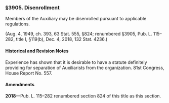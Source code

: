 ### §3905. Disenrollment ###

Members of the Auxiliary may be disenrolled pursuant to applicable regulations.

(Aug. 4, 1949, ch. 393, 63 Stat. 555, §824; renumbered §3905, Pub. L. 115–282, title I, §119(b), Dec. 4, 2018, 132 Stat. 4236.)

#### Historical and Revision Notes ####

Experience has shown that it is desirable to have a statute definitely providing for separation of Auxiliarists from the organization. 81st Congress, House Report No. 557.

#### Amendments ####

**2018**—Pub. L. 115–282 renumbered section 824 of this title as this section.